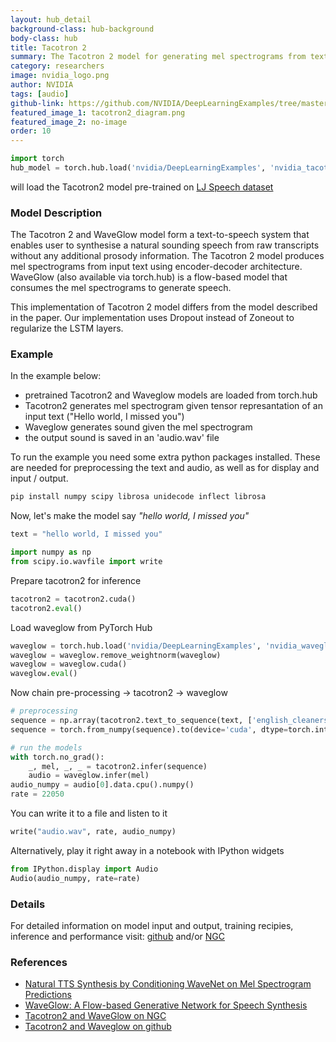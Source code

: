 ```yaml
---
layout: hub_detail
background-class: hub-background
body-class: hub
title: Tacotron 2
summary: The Tacotron 2 model for generating mel spectrograms from text
category: researchers
image: nvidia_logo.png
author: NVIDIA
tags: [audio]
github-link: https://github.com/NVIDIA/DeepLearningExamples/tree/master/PyTorch/SpeechSynthesis/Tacotron2
featured_image_1: tacotron2_diagram.png
featured_image_2: no-image
order: 10
---
```


```python
import torch
hub_model = torch.hub.load('nvidia/DeepLearningExamples', 'nvidia_tacotron2')
```
will load the Tacotron2 model pre-trained on [LJ Speech dataset](https://keithito.com/LJ-Speech-Dataset/)

### Model Description

The Tacotron 2 and WaveGlow model form a text-to-speech system that enables user to synthesise a natural sounding speech from raw transcripts without any additional prosody information. The Tacotron 2 model produces mel spectrograms from input text using encoder-decoder architecture. WaveGlow (also available via torch.hub) is a flow-based model that consumes the mel spectrograms to generate speech.

This implementation of Tacotron 2 model differs from the model described in the paper. Our implementation uses Dropout instead of Zoneout to regularize the LSTM layers.

### Example

In the example below:
- pretrained Tacotron2 and Waveglow models are loaded from torch.hub
- Tacotron2 generates mel spectrogram given tensor represantation of an input text ("Hello world, I missed you")
- Waveglow generates sound given the mel spectrogram
- the output sound is saved in an 'audio.wav' file

To run the example you need some extra python packages installed.
These are needed for preprocessing the text and audio, as well as for display and input / output.

```bash
pip install numpy scipy librosa unidecode inflect librosa
```

Now, let's make the model say *"hello world, I missed you"*

```python
text = "hello world, I missed you"
```

```python
import numpy as np
from scipy.io.wavfile import write
```

Prepare tacotron2 for inference

```python
tacotron2 = tacotron2.cuda()
tacotron2.eval()
```

Load waveglow from PyTorch Hub

```python
waveglow = torch.hub.load('nvidia/DeepLearningExamples', 'nvidia_waveglow')
waveglow = waveglow.remove_weightnorm(waveglow)
waveglow = waveglow.cuda()
waveglow.eval()
```

Now chain pre-processing -> tacotron2 -> waveglow

```python
# preprocessing
sequence = np.array(tacotron2.text_to_sequence(text, ['english_cleaners']))[None, :]
sequence = torch.from_numpy(sequence).to(device='cuda', dtype=torch.int64)

# run the models
with torch.no_grad():
    _, mel, _, _ = tacotron2.infer(sequence)
    audio = waveglow.infer(mel)
audio_numpy = audio[0].data.cpu().numpy()
rate = 22050
```

You can write it to a file and listen to it

```python
write("audio.wav", rate, audio_numpy)
```


Alternatively, play it right away in a notebook with IPython widgets

```python
from IPython.display import Audio
Audio(audio_numpy, rate=rate)
```

### Details
For detailed information on model input and output, training recipies, inference and performance visit: [github](https://github.com/NVIDIA/DeepLearningExamples/tree/master/PyTorch/SpeechSynthesis/Tacotron2) and/or [NGC](https://ngc.nvidia.com/catalog/model-scripts/nvidia:tacotron_2_and_waveglow_for_pytorch)

### References

 - [Natural TTS Synthesis by Conditioning WaveNet on Mel Spectrogram Predictions](https://arxiv.org/abs/1712.05884)
 - [WaveGlow: A Flow-based Generative Network for Speech Synthesis](https://arxiv.org/abs/1811.00002)
 - [Tacotron2 and WaveGlow on NGC](https://ngc.nvidia.com/catalog/model-scripts/nvidia:tacotron_2_and_waveglow_for_pytorch)
 - [Tacotron2 and Waveglow on github](https://github.com/NVIDIA/DeepLearningExamples/tree/master/PyTorch/SpeechSynthesis/Tacotron2)
